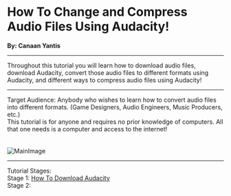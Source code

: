 # How To Change and Compress Audio Files Using Audacity!
**By: Canaan Yantis** <br>
***
Throughout this tutorial you will learn how to download audio files, download Audacity, convert those audio files to different formats using Audacity, and different ways to compress audio files using Audacity!
***
Target Audience: Anybody who wishes to learn how to convert audio files into different formats. (Game Designers, Audio Engineers, Music Producers, etc.)<br>
This tutorial is for anyone and requires no prior knowledge of computers. All that one needs is a computer and access to the internet!
<br>
<br>
<br>
![MainImage](https://c8.alamy.com/comp/2GPN927/audio-file-formats-set-of-linear-icons-of-different-audio-formats-audio-file-icons-vector-illustration-2GPN927.jpg)
<br>
***
Tutorial Stages:<br>
Stage 1: [How To Download Audacity](https://github.com/CanaanYantis/Digital_Systems_Final/blob/main/Downloading_Audacity.md)<br>
Stage 2:

